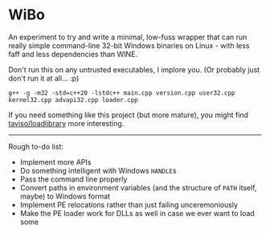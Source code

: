 # WiBo

An experiment to try and write a minimal, low-fuss wrapper that can run really simple command-line 32-bit Windows binaries on Linux - with less faff and less dependencies than WINE.

Don't run this on any untrusted executables, I implore you. (Or probably just don't run it at all... :p)

    g++ -g -m32 -std=c++20 -lstdc++ main.cpp version.cpp user32.cpp kernel32.cpp advapi32.cpp loader.cpp

If you need something like this project (but more mature), you might find [taviso/loadlibrary](https://github.com/taviso/loadlibrary) more interesting.

---

Rough to-do list:

- Implement more APIs
- Do something intelligent with Windows `HANDLE`s
- Pass the command line properly
- Convert paths in environment variables (and the structure of `PATH` itself, maybe) to Windows format
- Implement PE relocations rather than just failing unceremoniously
- Make the PE loader work for DLLs as well in case we ever want to load some

